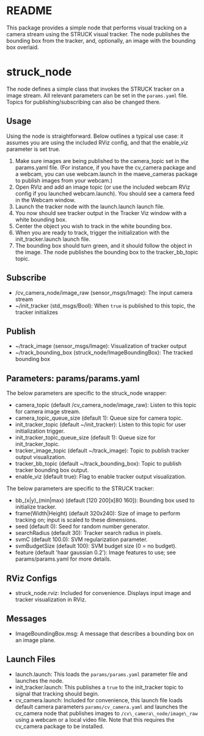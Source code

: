 # README #

This package provides a simple node that performs visual tracking on a camera
stream using the STRUCK visual tracker. The node publishes the bounding box
from the tracker, and, optionally, an image with the bounding box overlaid.

# struck\_node #

The node defines a simple class that invokes the STRUCK tracker on a image
stream. All relevant parameters can be set in the `params.yaml` file. Topics
for publishing/subscribing can also be changed there.

## Usage ##

Using the node is straightforward. Below outlines a typical use case: it assumes you are using the included RViz config, and that the enable\_viz parameter is set true.

1. Make sure images are being published to the camera\_topic set in the params.yaml file. (For instance, if you have the cv\_camera package and a webcam, you can use webcam.launch in the maeve\_cameras package to publish images from your webcam.)
1. Open RViz and add an image topic (or use the included webcam RViz config if you launched webcam.launch). You should see a camera feed in the Webcam window.
1. Launch the tracker node with the launch.launch launch file.
1. You now should see tracker output in the Tracker Viz window with a white bounding box.
1. Center the object you wish to track in the white bounding box.
1. When you are ready to track, trigger the initialization with the init\_tracker.launch launch file.
1. The bounding box should turn green, and it should follow the object in the image. The node publishes the bounding box to the tracker\_bb\_topic topic.

## Subscribe ##

* /cv\_camera\_node/image\_raw (sensor\_msgs/Image): The input camera stream
* ~/init\_tracker (std\_msgs/Bool): When `true` is published to this topic, the tracker initializes

## Publish ##

* ~/track\_image (sensor\_msgs/Image): Visualization of tracker output
* ~/track\_bounding\_box (struck\_node/ImageBoundingBox): The tracked bounding box

## Parameters: params/params.yaml ##

The below parameters are specific to the struck\_node wrapper:

* camera\_topic (default /cv\_camera\_node/image\_raw): Listen to this topic for camera image stream.
* camera\_topic\_queue\_size (default 1): Queue size for camera topic.
* init\_tracker\_topic (default ~/init\_tracker): Listen to this topic for user initialization trigger.
* init\_tracker\_topic\_queue\_size (default 1): Queue size for init\_tracker\_topic.
* tracker\_image\_topic (default ~/track\_image): Topic to publish tracker output visualization.
* tracker\_bb\_topic (default ~/track\_bounding\_box): Topic to publish tracker bounding box output.
* enable\_viz (default true): Flag to enable tracker output visualization.

The below parameters are specific to the STRUCK tracker:

* bb\_(x|y)\_(min|max) (default [120 200]x[80 160]): Bounding box used to initialize tracker.
* frame(Width|Height) (default 320x240): Size of image to perform tracking on; input is scaled to these dimensions.
* seed (default 0): Seed for random number generator.
* searchRadius (default 30): Tracker search radius in pixels.
* svmC (default 100.0): SVM regularization parameter.
* svmBudgetSize (default 100): SVM budget size (0 = no budget).
* feature (default 'haar gaussian 0.2'): Image features to use; see params/params.yaml for more details.

## RViz Configs ##

* struck\_node.rviz: Included for convenience. Displays input image and tracker visualization in RViz.

## Messages ##

* ImageBoundingBox.msg: A message that describes a bounding box on an image plane.

## Launch Files ##

* launch.launch: This loads the `params/params.yaml` parameter file and launches the node.
* init\_tracker.launch: This publishes a `true` to the init\_tracker topic to signal that tracking should begin.
* cv\_camera.launch: Included for convenience, this launch file loads default camera parameters `params/cv_camera.yaml` and launches the cv\_camera node that publishes images to `/cv\_camera\_node/image\_raw` using a webcam or a local video file. Note that this requires the cv\_camera package to be installed.
